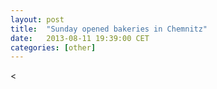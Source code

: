```yaml
---
layout: post
title:  "Sunday opened bakeries in Chemnitz"
date:   2013-08-11 19:39:00 CET
categories: [other]
---
```

<
<script src="https://gist.github.com/kabum/6204642.js"></script>
